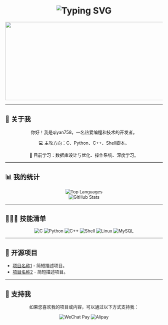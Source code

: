 <div align="center">
    <!-- 动态打字效果 -->
    <h1>
        <img src="https://readme-typing-svg.herokuapp.com?font=Jetbrains+mono&size=40&duration=3000&color=33FF33&center=true&vCenter=true&width=500&lines=你好..+我是qiyan758;欢迎来到..+我的GitHub主页!" alt="Typing SVG" />
    </h1>
</div>

<!-- GIF 动画展示 -->
<div align="center">
  <img src="https://i.giphy.com/media/v1.Y2lkPTc5MGI3NjExMHhmeXhvcW10ZGxpcjdzczUxdDlndGU1MmpydWtwbjJzN3M5eThqYyZlcD12MV9pbnRlcm5hbF9naWZfYnlfaWQmY3Q9Zw/Rpl1sod1vCXK0L2SUN/giphy.gif" width="600" height="250" />
</div>

---

## 👋 关于我
<div align="center">
    <p>你好！我是qiyan758，一名热爱编程和技术的开发者。</p>
    <p>💻 主攻方向：C、Python、C++、Shell脚本。</p>
    <p>🌱 目前学习：数据库设计与优化、操作系统、深度学习。</p>
</div>

---

## 📊 我的统计
<div align="center">
    <!-- 编程语言统计 -->
    <img src="https://github-readme-stats.vercel.app/api/top-langs/?username=qiyan758&layout=compact&theme=radical" alt="Top Languages" />
</div>
<div align="center">
    <!-- 总体数据统计 -->
    <img src="https://github-readme-stats.vercel.app/api?username=qiyan758&show_icons=true&theme=radical" alt="GitHub Stats" />
</div>

---

## 👨🏻‍💻 技能清单
<div align="center">
    <img src="https://img.shields.io/badge/-C-090909?style=for-the-badge&logo=c" alt="C" />
    <img src="https://img.shields.io/badge/-Python-090909?style=for-the-badge&logo=python" alt="Python" />
    <img src="https://img.shields.io/badge/-C++-090909?style=for-the-badge&logo=cplusplus" alt="C++" />
    <img src="https://img.shields.io/badge/-Shell-090909?style=for-the-badge&logo=gnu-bash" alt="Shell" />
    <img src="https://img.shields.io/badge/-Linux-090909?style=for-the-badge&logo=linux" alt="Linux" />
    <img src="https://img.shields.io/badge/-MySQL-090909?style=for-the-badge&logo=mysql" alt="MySQL" />
</div>

---

## 🎯 开源项目
- [项目名称1](#) - 简短描述项目。
- [项目名称2](#) - 简短描述项目。

---

## 🎁 支持我
<div align="center">
    <p>如果您喜欢我的项目或内容，可以通过以下方式支持我：</p>
    <img src="https://img.shields.io/badge/WeChatPay-090909?style=for-the-badge&logo=wechat&logoColor=green" alt="WeChat Pay" />
    <img src="https://img.shields.io/badge/Alipay-090909?style=for-the-badge&logo=alipay&logoColor=blue" alt="Alipay" />
</div>
